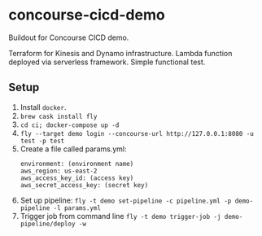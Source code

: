 # concourse-cicd-demo

Buildout for Concourse CICD demo.

Terraform for Kinesis and Dynamo infrastructure.
Lambda function deployed via serverless framework.
Simple functional test.

## Setup
1. Install `docker`.
2. `brew cask install fly`
3. `cd ci; docker-compose up -d`
4. `fly --target demo login --concourse-url http://127.0.0.1:8080 -u test -p test`
5. Create a file called params.yml:
    ```
	environment: (environment name)
    aws_region: us-east-2
    aws_access_key_id: (access key)
    aws_secret_access_key: (secret key)
    ```
6. Set up pipeline: `fly -t demo set-pipeline -c pipeline.yml -p demo-pipeline -l params.yml`
7. Trigger job from command line `fly -t demo trigger-job -j demo-pipeline/deploy -w`
